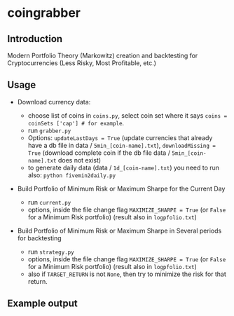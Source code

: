 # coingrabber

## Introduction

Modern Portfolio Theory (Markowitz) creation and backtesting for Cryptocurrencies (Less Risky, Most Profitable, etc.)

## Usage

* Download currency data:
  * choose list of coins in `coins.py`, select coin set where it says
        `coins = coinSets ['cap'] # for example`.
  * run `grabber.py`
  * Options: `updateLastDays = True` (update currencies that already have a db file in data / `5min_[coin-name].txt`),
              `downloadMissing = True` (download complete coin if the db file data / `5min_[coin-name].txt` does not exist)
  * to generate daily data (data / `1d_[coin-name].txt`) you need to run also:
        `python fivemin2daily.py`

* Build Portfolio of Minimum Risk or Maximum Sharpe for the Current Day
  * run `current.py`
  * options, inside the file change flag `MAXIMIZE_SHARPE = True` (or `False` for a Minimum Risk portfolio)
                (result also in `logpfolio.txt`)

* Build Portfolio of Minimum Risk or Maximum Sharpe in Several periods for backtesting
  * run `strategy.py`
  * options, inside the file change flag `MAXIMIZE_SHARPE = True` (or `False` for a Minimum Risk portfolio)
                (result also in `logpfolio.txt`)
  * also if `TARGET_RETURN` is not `None`, then try to minimize the risk for that return.

## Example output

